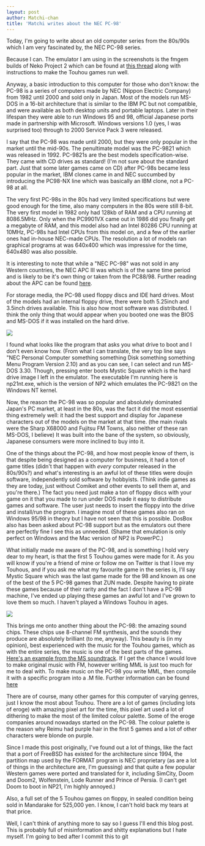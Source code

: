 ```yaml
---
layout: post
author: Matchi-chan
title: 'Matchi writes about the NEC PC-98'
---
```


Today, I'm going to write about an old computer series from the 80s/90s which I am very fascinated by, the NEC PC-98 series.

<!--break-->

Because I can. The emulator I am using in the screenshots is the fmgem builds of Neko Project 2 which can be found at [this thread](http://www.shrinemaiden.org/forum/index.php?topic=11117.0) along with instructions to make the Touhou games run well.

Anyway, a basic introduction to this computer for those who don't know: the PC-98 is a series of computers made by NEC (Nippon Electric Company) from 1982 until 2000 and sold only in Japan. Most of the models run MS-DOS in a 16-bit architecture that is similar to the IBM PC but not compatible, and were available as both desktop units and portable laptops. Later in their lifespan they were able to run Windows 95 and 98, official Japanese ports made in partnership with Microsoft. Windows versions 1.0 (yes, I was surprised too) through to 2000 Service Pack 3 were released.

I say that the PC-98 was made until 2000, but they were only popular in the market until the mid-90s. The penultimate model was the PC-9821 which was released in 1992. PC-9821s are the best models specification-wise. They came with CD drives as standard! (I'm not sure about the standard part. Just that some later games came on CD) after PC-98s became less popular in the market, IBM clones came in and NEC succumbed by introducing the PC98-NX line which was basically an IBM clone, not a PC-98 at all.

The very first PC-98s in the 80s had very limited specifications but were good enough for the time, also many computers in the 80s were still 8-bit. The very first model in 1982 only had 128kb of RAM and a CPU running at 8086.5MHz. Only when the PC9901VX came out in 1986 did you finally get a megabyte of RAM, and this model also had an Intel 80286 CPU running at 10MHz, PC-98s had Intel CPUs from this model on, and a few of the earlier ones had in-house NEC-made CPUs. The resolution a lot of models ran graphical programs at was 640x400 which was impressive for the time, 640x480 was also possible.

It is interesting to note that while a "NEC PC-98" was not sold in any Western countries, the NEC APC III was which is of the same time period and is likely to be it's own thing or taken from the PC88/98. Further reading about the APC can be found [here](http://www.atarimagazines.com/creative/v11n2/60_NEC_APCIII_NECs_PC_with.php).

For storage media, the PC-98 used floppy discs and IDE hard drives. Most of the models had an internal floppy drive, there were both 5.25inch and 3.5inch drives available. This is also how most software was distributed. I think the only thing that would appear when you booted one was the BIOS and MS-DOS if it was installed on the hard drive.

![](https://raw.github.com/Matchi-chan/matchi-chan.github.com/master/img/posts/PC-98%20BIOS.png)

I found what looks like the program that asks you what drive to boot and I don't even know how. (From what I can translate, the very top line says "NEC Personal Computer something something Disk something something Menu Program Version 2.10) and as you can see, I can select and run MS-DOS 3.30. Though, pressing enter boots Mystic Square which is the hard drive image I left in the emulator. The executable I'm running here is np21nt.exe, which is the version of NP2 which emulates the PC-9821 on the Windows NT kernel. 

Now, the reason the PC-98 was so popular and absolutely dominated Japan's PC market, at least in the 80s, was the fact it did the most essential thing extremely well: it had the best support and display for Japanese characters out of the models on the market at that time. (the main rivals were the Sharp X68000 and Fujitsu FM Towns, also neither of these ran MS-DOS, I believe) It was built into the bane of the system, so obviously, Japanese consumers were more inclined to buy into it.

One of the things about the PC-98, and how most people know of them, is that despite being designed as a computer for business, it had a ton of game titles (didn't that happen with *every* computer released in the 80s/90s?) and what's interesting is an awful lot of these titles were doujin software, independently sold software by hobbyists. (Think indie games as they are today, just without Comiket and other events to sell them at, and you're there.) The fact you need just make a ton of floppy discs with your game on it that you made to run under DOS made it easy to distribute games and software. The user just needs to insert the floppy into the drive and install/run the program. I imagine most of these games also ran on Windows 95/98 in theory but I have not seen that this is possible. DosBox also has been asked about PC-98 support but as the emulators out there are perfectly fine I see this as unneeded. (Shame that emulation is only perfect on Windows and the Mac version of NP2 is PowerPC.)

What initially made me aware of the PC-98, and is something I hold very dear to my heart, is that the first 5 Touhou games were made for it. As you will know if you're a friend of mine or follow me on Twitter is that I love my Touhous, and if you ask me what my favourite game in the series is, I'll say Mystic Square which was the last game made for the 98 and known as one of the best of the 5 PC-98 games that ZUN made. Despite having to pirate these games because of their rarity and the fact I don't have a PC-98 machine, I've ended up playing these games an awful lot and I've grown to love them so much. I haven't played a Windows Touhou in ages.

![](https://raw.github.com/Matchi-chan/matchi-chan.github.com/master/img/posts/Reimu%20is%20a%20sadist.png)


This brings me onto another thing about the PC-98: the amazing sound chips. These chips use 8-channel FM synthesis, and the sounds they produce are absolutely brilliant (to me, anyway). This beauty is (in my opinion), best experienced with the music for the Touhou games, which as with the entire series, the music is one of the best parts of the games. [Here's an example from the MS soundtrack](https://www.youtube.com/watch?v=lQaWZ_X3tCY).  If I get the chance I would love to make original music with FM, however writing MML is just too much for me to deal with. To make music on the PC-98 you write MML, then compile it with a specific program into a .M file. Further information can be found [here](https://www.shrinemaiden.org/forum/index.php/topic,2983.msg126039.html#msg126039)

There are of course, many other games for this computer of varying genres, just I know the most about Touhou. There are a lot of games (including lots of eroge) with amazing pixel art for the time, this pixel art used a lot of dithering to make the most of the limited colour palette. Some of the eroge companies around nowadays started on the PC-98. The colour palette is the reason why Reimu had purple hair in the first 5 games and a lot of other characters were blonde on purple.

Since I made this post originally, I've found out a lot of things, like the fact that a port of FreeBSD has existed for the architecture since 1994, the partition map used by the FORMAT program is NEC proprietary (as are a lot of things in the architecture are, I'm guessing) and that quite a few popular Western games were ported and translated for it, including SimCity, Doom and Doom2, Wolfenstein, Lode Runner and Prince of Persia. (I can't get Doom to boot in NP21, I'm highly annoyed.)

Also, a full set of the 5 Touhou games on floppy, in sealed condition being sold in Mandarake for 525,000 yen. I know, I can't hold back my tears at that price.

Well, I can't think of anything more to say so I guess I'll end this blog post. This is probably full of misinformation and shitty explanations but I hate myself. I'm going to bed after I commit this to git